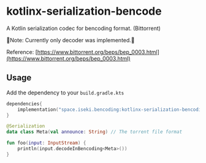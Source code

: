 # kotlinx-serialization-bencode

A Kotlin serialization codec for bencoding format. (Bittorrent)

🚧Note: Currently only decoder was implemented.🚧

Reference: [https://www.bittorrent.org/beps/bep_0003.html](https://www.bittorrent.org/beps/bep_0003.html)

## Usage

Add the dependency to your `build.gradle.kts`
```kotlin
dependencies{
    implementation("space.iseki.bencoding:kotlinx-serialization-bencoding:0.1.0")
}
```

```kotlin
@Serialization
data class Meta(val announce: String) // The torrent file format

fun foo(input: InputStream) {
    println(input.decodeInBencoding<Meta>())
}
```


